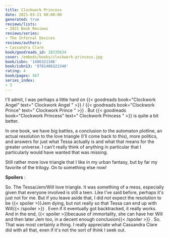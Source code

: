 ```yaml
---
title: Clockwork Princess
date: 2021-03-21 00:00:00
generated: true
reviews/lists:
- 2021 Book Reviews
reviews/series:
- The Infernal Devices
reviews/authors:
- Cassandra Clare
book/goodreads_id: 18335634
cover: /embeds/books/clockwork-princess.jpg
book/isbn: '1406321346'
book/isbn13: '9781406321340'
rating: 4
book/pages: 567
series_index:
- 3
---
```

I'll admit, I was perhaps a little hard on {{< goodreads book="Clockwork Angel" text=" Clockwork Angel " >}} / {{< goodreads book="Clockwork Prince" text=" Clockwork Prince " >}} . But {{< goodreads book="Clockwork Princess" text=" Clockwork Princess " >}} is quite a bit better.  

In one book, we have big battles, a conclusion to the automaton plotline, an actual resolution to the love triangle (I'll come back to this), more politics, and answers for just what Tessa actually is and what that means for the greater universe. I can't really think of anything in particular that I particularly would have wanted that was missing.  

<!--more-->

Still rather more love triangle that I like in my urban fantasy, but by far my favorite of the trilogy. On to something else now!  

**Spoilers** :  

So. The Tessa/Jem/Will love triangle. It was something of a mess, especially given that everyone involved is still a teen. Like I've said before, perhaps it's just not for me. But if you leave aside that, I did _not_ expect the resolution to be  {{< spoiler >}}Jem dying, but not really so that Tessa can end up with Will{{< /spoiler >}}  . Even if it eventually got backtracked, it really works. And in the end,  {{< spoiler >}}because of immortality, she can have her Will and then later Jem too, in a decent enough conclusion{{< /spoiler >}}  . So. That was most certainly a thing. I really appreciate what Cassandra Clare did with all that, even if it's not the sort of think I seek out.